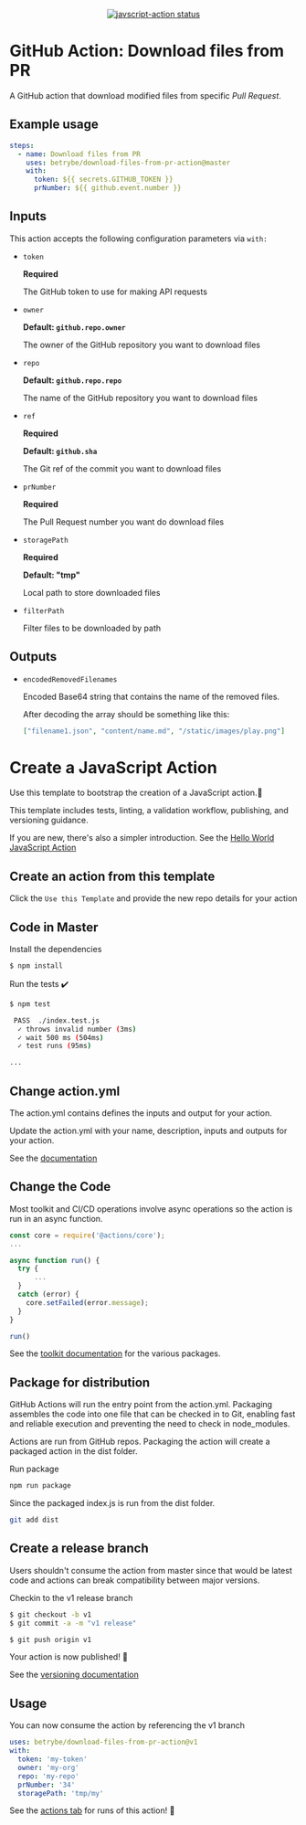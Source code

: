 
<p align="center">
  <a href="https://github.com/betrybe/download-files-from-pr-action/actions"><img alt="javscript-action status" src="https://github.com/betrybe/download-files-from-pr-action/workflows/units-test/badge.svg"></a>
</p>

# GitHub Action: Download files from PR

A GitHub action that download modified files from specific _Pull Request_.

## Example usage

```yaml
steps:
  - name: Download files from PR
    uses: betrybe/download-files-from-pr-action@master
    with:
      token: ${{ secrets.GITHUB_TOKEN }}
      prNumber: ${{ github.event.number }}
```

## Inputs

This action accepts the following configuration parameters via `with:`

- `token`

  **Required**

  The GitHub token to use for making API requests

- `owner`

  **Default: `github.repo.owner`**

  The owner of the GitHub repository you want to download files

- `repo`

  **Default: `github.repo.repo`**

  The name of the GitHub repository you want to download files

- `ref`

  **Required**

  **Default: `github.sha`**

  The Git ref of the commit you want to download files

- `prNumber`

  **Required**

  The Pull Request number you want do download files

- `storagePath`

  **Required**

  **Default: "tmp"**

  Local path to store downloaded files

- `filterPath`

  Filter files to be downloaded by path

## Outputs

- `encodedRemovedFilenames`

  Encoded Base64 string that contains the name of the removed files.

  After decoding the array should be something like this:
  ```json
  ["filename1.json", "content/name.md", "/static/images/play.png"]
  ```

# Create a JavaScript Action

Use this template to bootstrap the creation of a JavaScript action.:rocket:

This template includes tests, linting, a validation workflow, publishing, and versioning guidance.

If you are new, there's also a simpler introduction.  See the [Hello World JavaScript Action](https://github.com/actions/hello-world-javascript-action)

## Create an action from this template

Click the `Use this Template` and provide the new repo details for your action

## Code in Master

Install the dependencies
```bash
$ npm install
```

Run the tests :heavy_check_mark:
```bash
$ npm test

 PASS  ./index.test.js
  ✓ throws invalid number (3ms)
  ✓ wait 500 ms (504ms)
  ✓ test runs (95ms)

...
```

## Change action.yml

The action.yml contains defines the inputs and output for your action.

Update the action.yml with your name, description, inputs and outputs for your action.

See the [documentation](https://help.github.com/en/articles/metadata-syntax-for-github-actions)

## Change the Code

Most toolkit and CI/CD operations involve async operations so the action is run in an async function.

```javascript
const core = require('@actions/core');
...

async function run() {
  try {
      ...
  }
  catch (error) {
    core.setFailed(error.message);
  }
}

run()
```

See the [toolkit documentation](https://github.com/actions/toolkit/blob/master/README.md#packages) for the various packages.

## Package for distribution

GitHub Actions will run the entry point from the action.yml. Packaging assembles the code into one file that can be checked in to Git, enabling fast and reliable execution and preventing the need to check in node_modules.

Actions are run from GitHub repos.  Packaging the action will create a packaged action in the dist folder.

Run package

```bash
npm run package
```

Since the packaged index.js is run from the dist folder.

```bash
git add dist
```

## Create a release branch

Users shouldn't consume the action from master since that would be latest code and actions can break compatibility between major versions.

Checkin to the v1 release branch

```bash
$ git checkout -b v1
$ git commit -a -m "v1 release"
```

```bash
$ git push origin v1
```

Your action is now published! :rocket:

See the [versioning documentation](https://github.com/actions/toolkit/blob/master/docs/action-versioning.md)

## Usage

You can now consume the action by referencing the v1 branch

```yaml
uses: betrybe/download-files-from-pr-action@v1
with:
  token: 'my-token'
  owner: 'my-org'
  repo: 'my-repo'
  prNumber: '34'
  storagePath: 'tmp/my'
```

See the [actions tab](https://github.com/betrybe/download-files-from-pr-action/actions) for runs of this action! :rocket:
